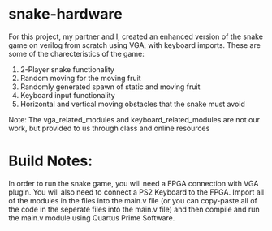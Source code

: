 # snake-hardware
For this project, my partner and I, created an enhanced version of the snake game on verilog from scratch using VGA, with keyboard imports. These are some of the charecteristics of the game:
1) 2-Player snake functionality
2) Random moving for the moving fruit
3) Randomly generated spawn of static and moving fruit
4) Keyboard input functionality
5) Horizontal and vertical moving obstacles that the snake must avoid

Note: The vga_related_modules and keyboard_related_modules are not our work, but provided to us through class and online resources

# Build Notes:
In order to run the snake game, you will need a FPGA connection with VGA plugin. You will also need to connect a PS2 Keyboard to the FPGA. Import all of the modules in the files into the main.v file (or you can copy-paste all of the code in the seperate files into the main.v file) and then compile and run the main.v module using Quartus Prime Software. 
